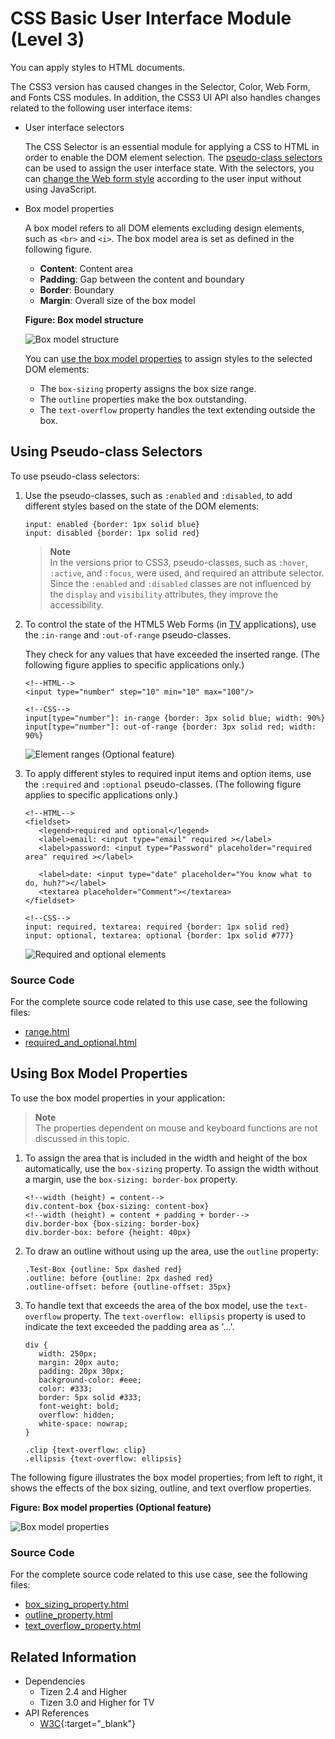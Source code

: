 # CSS Basic User Interface Module (Level 3)

You can apply styles to HTML documents.

The CSS3 version has caused changes in the Selector, Color, Web Form, and Fonts CSS modules. In addition, the CSS3 UI API also handles changes related to the following user interface items:

- User interface selectors

  The CSS Selector is an essential module for applying a CSS to HTML in order to enable the DOM element selection. The [pseudo-class selectors](https://www.w3.org/TR/2013/WD-selectors4-20130502/#pseudo-classes) can be used to assign the user interface state. With the selectors, you can [change the Web form style](#using-pseudo-class-selectors) according to the user input without using JavaScript.

- Box model properties

  A box model refers to all DOM elements excluding design elements, such as `<br>` and `<i>`. The box model area is set as defined in the following figure.

  - **Content**: Content area
  - **Padding**: Gap between the content and boundary
  - **Border**: Boundary
  - **Margin**: Overall size of the box model

  **Figure: Box model structure**

  ![Box model structure](./media/box_model_properties_struct.png)

  You can [use the box model properties](#using-box-model-properties) to assign styles to the selected DOM elements:

  - The `box-sizing` property assigns the box size range.
  - The `outline` properties make the box outstanding.
  - The `text-overflow` property handles the text extending outside the box.

## Using Pseudo-class Selectors

To use pseudo-class selectors:

1. Use the pseudo-classes, such as `:enabled` and `:disabled`, to add different styles based on the state of the DOM elements:

   ```
   input: enabled {border: 1px solid blue}
   input: disabled {border: 1px solid red}
   ```

   > **Note**  
   > In the versions prior to CSS3, pseudo-classes, such as `:hover`, `:active`, and `:focus`, were used, and required an attribute selector. Since the `:enabled` and `:disabled` classes are not influenced by the `display` and `visibility` attributes, they improve the accessibility.

2. To control the state of the HTML5 Web Forms (in [TV](../../../api/latest/w3c_api/w3c_api_tv.html#forms) applications), use the `:in-range` and `:out-of-range` pseudo-classes.

   They check for any values that have exceeded the inserted range. (The following figure applies to specific applications only.)
   
   ```
   <!--HTML-->
   <input type="number" step="10" min="10" max="100"/>
   ```

   ```
   <!--CSS-->
   input[type="number"]: in-range {border: 3px solid blue; width: 90%}
   input[type="number"]: out-of-range {border: 3px solid red; width: 90%}
   ```

   ![Element ranges (Optional feature)](./media/pseudo_elements_selector_range.png)

3. To apply different styles to required input items and option items, use the `:required` and `:optional` pseudo-classes. (The following figure applies to specific applications only.)

   ```
   <!--HTML-->
   <fieldset>
      <legend>required and optional</legend>
      <label>email: <input type="email" required ></label>
      <label>password: <input type="Password" placeholder="required area" required ></label>

      <label>date: <input type="date" placeholder="You know what to do, huh?"></label>
      <textarea placeholder="Comment"></textarea>
   </fieldset>
   ```

   ```
   <!--CSS-->
   input: required, textarea: required {border: 1px solid red}
   input: optional, textarea: optional {border: 1px solid #777}
   ```

   ![Required and optional elements](./media/pseudo_elements_selector_required.png)

### Source Code

For the complete source code related to this use case, see the following files:

- [range.html](http://download.tizen.org/misc/examples/w3c_html5/dom_forms_and_styles/css_basic_user_interface_module_level_3)
- [required_and_optional.html](http://download.tizen.org/misc/examples/w3c_html5/dom_forms_and_styles/css_basic_user_interface_module_level_3)

## Using Box Model Properties

To use the box model properties in your application:

> **Note**  
> The properties dependent on mouse and keyboard functions are not discussed in this topic.

1. To assign the area that is included in the width and height of the box automatically, use the `box-sizing` property. To assign the width without a margin, use the `box-sizing: border-box` property.

   ```
   <!--width (height) = content-->
   div.content-box {box-sizing: content-box}
   <!--width (height) = content + padding + border-->
   div.border-box {box-sizing: border-box}
   div.border-box: before {height: 40px}
   ```

2. To draw an outline without using up the area, use the `outline` property:

   ```
   .Test-Box {outline: 5px dashed red}
   .outline: before {outline: 2px dashed red}
   .outline-offset: before {outline-offset: 35px}
   ```

3. To handle text that exceeds the area of the box model, use the `text-overflow` property. The `text-overflow: ellipsis` property is used to indicate the text exceeded the padding area as '...'.

   ```
   div {
      width: 250px;
      margin: 20px auto;
      padding: 20px 30px;
      background-color: #eee;
      color: #333;
      border: 5px solid #333;
      font-weight: bold;
      overflow: hidden;
      white-space: nowrap;
   }

   .clip {text-overflow: clip}
   .ellipsis {text-overflow: ellipsis}
   ```

The following figure illustrates the box model properties; from left to right, it shows the effects of the box sizing, outline, and text overflow properties.

**Figure: Box model properties (Optional feature)**

![Box model properties](./media/box_model_properties.png)

### Source Code

For the complete source code related to this use case, see the following files:

- [box_sizing_property.html](http://download.tizen.org/misc/examples/w3c_html5/dom_forms_and_styles/css_basic_user_interface_module_level_3)
- [outline_property.html](http://download.tizen.org/misc/examples/w3c_html5/dom_forms_and_styles/css_basic_user_interface_module_level_3)
- [text_overflow_property.html](http://download.tizen.org/misc/examples/w3c_html5/dom_forms_and_styles/css_basic_user_interface_module_level_3)

## Related Information
* Dependencies
  - Tizen 2.4 and Higher
  - Tizen 3.0 and Higher for TV
* API References
  - [W3C](https://www.w3.org/TR/css-ui-3/){:target="_blank"}
